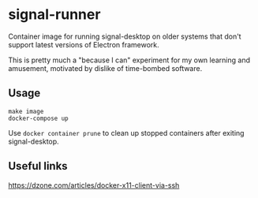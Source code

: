 # signal-runner

Container image for running signal-desktop on older systems that don't
support latest versions of Electron framework.

This is pretty much a "because I can" experiment for my own learning and
amusement, motivated by dislike of time-bombed software.

## Usage

```text
make image
docker-compose up
```

Use `docker container prune` to clean up stopped containers after exiting
signal-desktop.

## Useful links

<https://dzone.com/articles/docker-x11-client-via-ssh>
